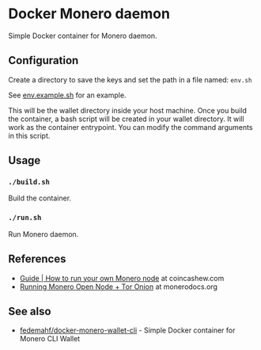 # Docker Monero daemon
Simple Docker container for Monero daemon.

## Configuration
Create a directory to save the keys and set the path in a file named: `env.sh`

See [env.example.sh](env.example.sh) for an example.

This will be the wallet directory inside your host machine. Once you build the container, a bash script will be created in your wallet directory. It will work as the container entrypoint. You can modify the command arguments in this script.

## Usage
### `./build.sh`
Build the container.

### `./run.sh`
Run Monero daemon.

## References
- [Guide | How to run your own Monero node](https://www.coincashew.com/coins/overview-xmr/guide-or-how-to-run-a-full-node) at coincashew.com
- [Running Monero Open Node + Tor Onion](https://monerodocs.org/running-node/open-node-tor-onion/) at monerodocs.org

## See also
- [fedemahf/docker-monero-wallet-cli](https://github.com/fedemahf/docker-monero-wallet-cli) - Simple Docker container for Monero CLI Wallet
